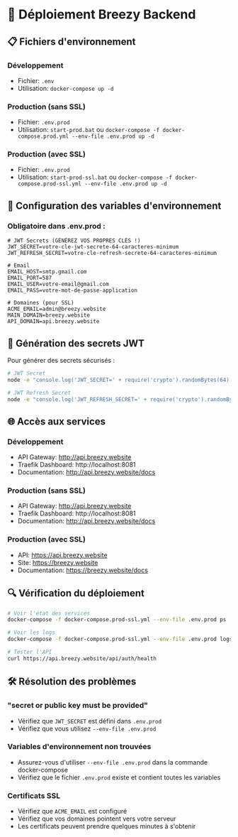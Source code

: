 # 🚀 Déploiement Breezy Backend

## 📋 Fichiers d'environnement

### **Développement**
- Fichier: `.env`
- Utilisation: `docker-compose up -d`

### **Production (sans SSL)**
- Fichier: `.env.prod` 
- Utilisation: `start-prod.bat` ou `docker-compose -f docker-compose.prod.yml --env-file .env.prod up -d`

### **Production (avec SSL)**
- Fichier: `.env.prod`
- Utilisation: `start-prod-ssl.bat` ou `docker-compose -f docker-compose.prod-ssl.yml --env-file .env.prod up -d`

## 🔧 Configuration des variables d'environnement

### **Obligatoire dans .env.prod :**
```env
# JWT Secrets (GÉNÉREZ VOS PROPRES CLÉS !)
JWT_SECRET=votre-cle-jwt-secrete-64-caracteres-minimum
JWT_REFRESH_SECRET=votre-cle-refresh-secrete-64-caracteres-minimum

# Email
EMAIL_HOST=smtp.gmail.com
EMAIL_PORT=587
EMAIL_USER=votre-email@gmail.com
EMAIL_PASS=votre-mot-de-passe-application

# Domaines (pour SSL)
ACME_EMAIL=admin@breezy.website
MAIN_DOMAIN=breezy.website
API_DOMAIN=api.breezy.website
```

## 🔑 Génération des secrets JWT

Pour générer des secrets sécurisés :

```bash
# JWT Secret
node -e "console.log('JWT_SECRET=' + require('crypto').randomBytes(64).toString('hex'))"

# JWT Refresh Secret  
node -e "console.log('JWT_REFRESH_SECRET=' + require('crypto').randomBytes(64).toString('hex'))"
```


## 🌐 Accès aux services

### **Développement**
- API Gateway: http://api.breezy.website
- Traefik Dashboard: http://localhost:8081
- Documentation: http://api.breezy.website/docs

### **Production (sans SSL)**
- API Gateway: http://api.breezy.website
- Traefik Dashboard: http://localhost:8081 
- Documentation: http://api.breezy.website/docs

### **Production (avec SSL)**
- API: https://api.breezy.website
- Site: https://breezy.website
- Documentation: https://breezy.website/docs

## 🔍 Vérification du déploiement

```bash
# Voir l'état des services
docker-compose -f docker-compose.prod-ssl.yml --env-file .env.prod ps

# Voir les logs
docker-compose -f docker-compose.prod-ssl.yml --env-file .env.prod logs -f

# Tester l'API
curl https://api.breezy.website/api/auth/health
```

## 🛠️ Résolution des problèmes

### **"secret or public key must be provided"**
- Vérifiez que `JWT_SECRET` est défini dans `.env.prod`
- Vérifiez que vous utilisez `--env-file .env.prod`

### **Variables d'environnement non trouvées**
- Assurez-vous d'utiliser `--env-file .env.prod` dans la commande docker-compose
- Vérifiez que le fichier `.env.prod` existe et contient toutes les variables

### **Certificats SSL**
- Vérifiez que `ACME_EMAIL` est configuré
- Vérifiez que vos domaines pointent vers votre serveur
- Les certificats peuvent prendre quelques minutes à s'obtenir
